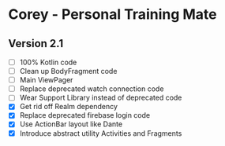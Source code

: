 # Corey - Personal Training Mate

## Version 2.1
- [ ] 100% Kotlin code
- [ ] Clean up BodyFragment code
- [ ] Main ViewPager
- [ ] Replace deprecated watch connection code
- [ ] Wear Support Library instead of deprecated code
- [x] Get rid off Realm dependency
- [x] Replace deprecated firebase login code
- [x] Use ActionBar layout like Dante
- [x] Introduce abstract utility Activities and Fragments